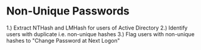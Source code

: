 # Non-Unique Passwords
1.) Extract NTHash and LMHash for users of Active Directory
2.) Identify users with duplicate i.e. non-unique hashes
3.) Flag users with non-unique hashes to "Change Password at Next Logon"
